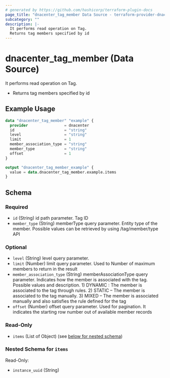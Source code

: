 ```yaml
---
# generated by https://github.com/hashicorp/terraform-plugin-docs
page_title: "dnacenter_tag_member Data Source - terraform-provider-dnacenter"
subcategory: ""
description: |-
  It performs read operation on Tag.
  Returns tag members specified by id
---
```


# dnacenter_tag_member (Data Source)

It performs read operation on Tag.

- Returns tag members specified by id

## Example Usage

```terraform
data "dnacenter_tag_member" "example" {
  provider                = dnacenter
  id                      = "string"
  level                   = "string"
  limit                   = 1
  member_association_type = "string"
  member_type             = "string"
  offset                  = 1
}

output "dnacenter_tag_member_example" {
  value = data.dnacenter_tag_member.example.items
}
```

<!-- schema generated by tfplugindocs -->
## Schema

### Required

- `id` (String) id path parameter. Tag ID
- `member_type` (String) memberType query parameter. Entity type of the member. Possible values can be retrieved by using /tag/member/type API

### Optional

- `level` (String) level query parameter.
- `limit` (Number) limit query parameter. Used to Number of maximum members to return in the result
- `member_association_type` (String) memberAssociationType query parameter. Indicates how the member is associated with the tag. Possible values and description. 1) DYNAMIC : The member is associated to the tag through rules. 2) STATIC – The member is associated to the tag manually. 3) MIXED – The member is associated manually and also satisfies the rule defined for the tag
- `offset` (Number) offset query parameter. Used for pagination. It indicates the starting row number out of available member records

### Read-Only

- `items` (List of Object) (see [below for nested schema](#nestedatt--items))

<a id="nestedatt--items"></a>
### Nested Schema for `items`

Read-Only:

- `instance_uuid` (String)
